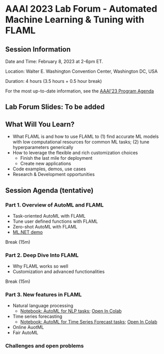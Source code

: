# AAAI 2023 Lab Forum - Automated Machine Learning & Tuning with FLAML

## Session Information

Date and Time: February 8, 2023 at 2-6pm ET.

Location: Walter E. Washington Convention Center, Washington DC, USA

Duration: 4 hours (3.5 hours + 0.5 hour break)

For the most up-to-date information, see the [AAAI'23 Program Agenda](https://aaai.org/Conferences/AAAI-23/aaai23tutorials/)

## Lab Forum Slides: To be added

## What Will You Learn?

- What FLAML is and how to use FLAML to (1) find accurate ML models with low computational resources for common ML tasks; (2) tune hyperparameters generically
- How to leverage the flexible and rich customization choices
  - Finish the last mile for deployment
  - Create new applications
- Code examples, demos, use cases
- Research & Development opportunities

## Session Agenda (tentative)

### **Part 1. Overview of AutoML and FLAML**
- Task-oriented AutoML with FLAML
- Tune user defined functions with FLAML
- Zero-shot AutoML with FLAML
- [ML.NET demo](https://docs.microsoft.com/dotnet/machine-learning/tutorials/predict-prices-with-model-builder)

Break (15m)

### **Part 2. Deep Dive Into FLAML**
- Why FLAML works so well
- Customization and advanced functionalities


Break (15m)

### **Part 3. New features in FLAML**
- Natural language processing
    - [Notebook: AutoML for NLP tasks](https://github.com/microsoft/FLAML/blob/tutorial/notebook/automl_nlp.ipynb); [Open In Colab](https://colab.research.google.com/github/microsoft/FLAML/blob/tutorial/notebook/automl_nlp.ipynb)
- Time series forecasting
    - [Notebook: AutoML for Time Series Forecast tasks](https://github.com/microsoft/FLAML/blob/tutorial/notebook/automl_time_series_forecast.ipynb); [Open In Colab](https://colab.research.google.com/github/microsoft/FLAML/blob/tutorial/notebook/automl_time_series_forecast.ipynb)
- Online AuotML
- Fair AutoML

### **Challenges and open problems**
